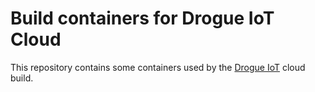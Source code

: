 # Build containers for Drogue IoT Cloud

This repository contains some containers used by the [Drogue IoT](https://github.com/drogue-iot/drogue-cloud)
cloud build.
